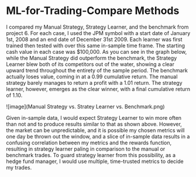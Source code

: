 # ML-for-Trading-Compare Methods

 I compared my Manual Strategy, Strategy Learner, and the benchmark from project 6. For each case, I used the JPM symbol with a start date of January 1st, 2008 and an end date of December 31st 2009. Each learner was first trained then tested with over this same in-sample time frame. The starting cash value in each case was $100,000.
As you can see in the graph below, while the Manual Strategy did outperform the benchmark, the Strategy Learner blew both of its competitors out of the water, showing a clear upward trend throughout the entirety of the sample period. The benchmark actually loses value, coming in at a 0.99 cumulative return. The manual strategy barely manages to return a profit with a 1.01 return. The strategy learner, however, emerges as the clear winner, with a final cumulative return of 1.10.

![image](Manual Strategy vs. Stratey Learner vs. Benchmark.png)
 
 Given in-sample data, I would expect Strategy Learner to win more often than not and to produce results similar to that as shown above. However, the market can be unpredictable, and it is possible my chosen metrics will one day be thrown out the window, and a slice of in-sample data results in a confusing correlation between my metrics and the rewards function, resulting in strategy learner paling in comparison to the manual or benchmark trades. To guard strategy learner from this possibility, as a hedge fund manager, I would use multiple, time-trusted metrics to decide my trades.
